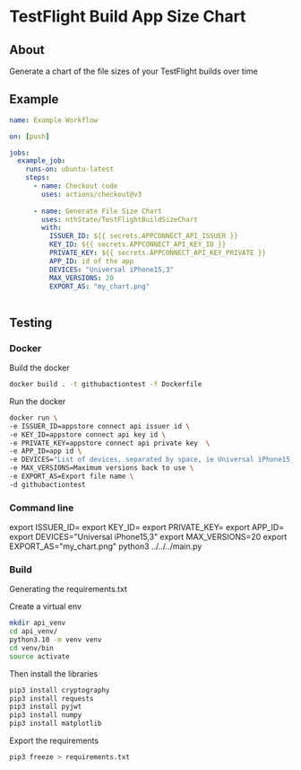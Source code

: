# TestFlight Build App Size Chart

## About

Generate a chart of the file sizes of your TestFlight builds over time

## Example

```yml
name: Example Workflow

on: [push]

jobs:
  example_job:
    runs-on: ubuntu-latest
    steps:
      - name: Checkout code
        uses: actions/checkout@v3
      
      - name: Generate File Size Chart
        uses: nthState/TestFlightBuildSizeChart
        with:
          ISSUER_ID: ${{ secrets.APPCONNECT_API_ISSUER }}
          KEY_ID: ${{ secrets.APPCONNECT_API_KEY_ID }}
          PRIVATE_KEY: ${{ secrets.APPCONNECT_API_KEY_PRIVATE }}
          APP_ID: id of the app
          DEVICES: "Universal iPhone15,3"
          MAX_VERSIONS: 20
          EXPORT_AS: "my_chart.png"
          

```

## Testing

### Docker

Build the docker

```bash
docker build . -t githubactiontest -f Dockerfile
```

Run the docker

```bash
docker run \
-e ISSUER_ID=appstore connect api issuer id \
-e KEY_ID=appstore connect api key id \
-e PRIVATE_KEY=appstore connect api private key  \
-e APP_ID=app id \
-e DEVICES="List of devices, separated by space, ie Universal iPhone15,3" \
-e MAX_VERSIONS=Maximum versions back to use \
-e EXPORT_AS=Export file name \
-d githubactiontest
```

### Command line

export ISSUER_ID=
export KEY_ID=
export PRIVATE_KEY=
export APP_ID=
export DEVICES="Universal iPhone15,3"
export MAX_VERSIONS=20
export EXPORT_AS="my_chart.png"
python3 ../../../main.py

### Build

Generating the requirements.txt

Create a virtual env

```bash
mkdir api_venv 
cd api_venv/                                             
python3.10 -m venv venv
cd venv/bin
source activate
```

Then install the libraries
```bash
pip3 install cryptography                                
pip3 install requests
pip3 install pyjwt
pip3 install numpy
pip3 install matplotlib
```

Export the requirements
```bash
pip3 freeze > requirements.txt 
```